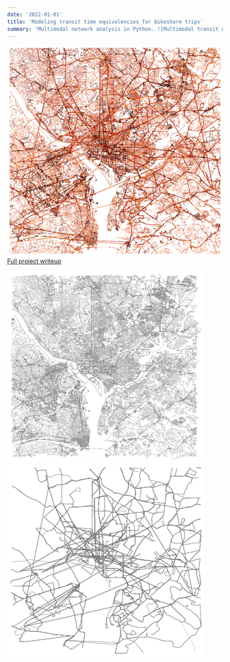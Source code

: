 ```yaml
---
date: '2022-01-01'
title: 'Modeling transit time equivalencies for bikeshare trips'
summary: 'Multimodal network analysis in Python. ![Multimodal transit network](bikeshare-network-analysis/small-integrated-network.png)'
---
```



![Multimodal network](integrated-network.png)
[Full project writeup](https://elieri.github.io/musa-550-final-project/)

![Street network](pedestrian-network.png)
![Transit network](transit-network.png)


